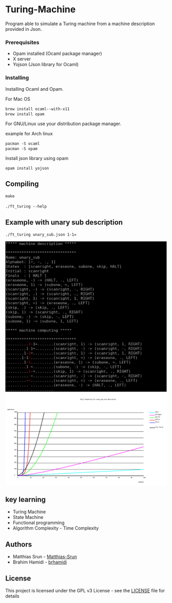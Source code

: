# Turing-Machine
Program able to simulate a Turing machine from a machine description provided in Json.

### Prerequisites

- Opam installed (Ocaml package manager)
- X server 
- Yojson (Json library for Ocaml)

### Installing

Installing Ocaml and Opam.

For Mac OS
```
brew install ocaml--with-x11 
brew install opam
```
For GNU/Linux use your distribution package manager.

example for Arch linux
```
pacman -S ocaml
pacman -S opam
```
Install json library using opam

```
opam install yojson
```

## Compiling

```
make

./ft_turing --help
```

## Example with unary sub description

```
./ft_turing unary_sub.json 1-1=
```

![Compute unary sub description](https://raw.githubusercontent.com/brhamidi/Turing-Machine/master/example_sub.png)
</br>
![Time Complexity Mode](https://raw.githubusercontent.com/brhamidi/Turing-Machine/master/turing_curve.png)
</br>

## key learning

* Turing Machine
* State Machine
* Functional programming
* Algorithm Complexity - Time Complexity

## Authors

* Matthias Srun - [Matthias-Srun](https://github.com/Matthias-Srun)
* Brahim Hamidi - [brhamidi](https://github.com/brhamidi)

## License

This project is licensed under the GPL v3 License - see the [LICENSE](LICENSE) file for details
